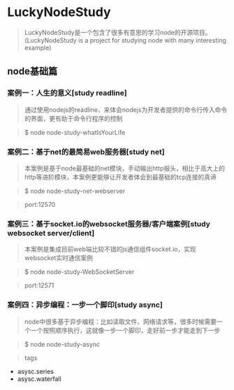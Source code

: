 # LuckyNodeStudy

> LuckyNodeStudy是一个包含了很多有意思的学习node的开源项目。(LuckyNodeStudy is a project for studying node with many interesting example)

## node基础篇

### 案例一：人生的意义[study readline]

> 通过使用nodejs的readline，来体会nodejs为开发者提供的命令行传入命令的界面，更有助于命令行程序的控制

> $ node node-study-whatIsYourLife



### 案例二：基于net的最简易web服务器[study net]

> 本案例是基于node最基础的net模块，手动输出http报头，相比于高大上的http等进阶模块，本案例更能够让开发者体会到最基础的tcp连接的真谛

> $ node node-study-net-webserver

> port:12570

### 案例三：基于socket.io的websocket服务器/客户端案例[study websocket server/client]

> 本案例是集成目前web端比较不错的js通信组件socket.io，实现websocket实时通信案例

> $ node node-study-WebSocketServer

> port:12571

### 案例四：异步编程：一步一个脚印[study async]

> node中很多基于异步编程：比如读取文件、网络请求等，很多时候需要一个一个按照顺序执行，这就像一步一个脚印，走好前一步才能走到下一步

> $ node node-study-async

> tags
- asysc.series
- asysc.waterfall
